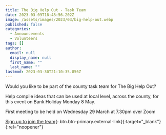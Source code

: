 ```yaml
---
title: The Big Help Out - Task Team
date: 2023-03-09T18:48:56.202Z
image: /assets/images/2023/03/big-help-out.webp
published: false
categories:
  - Announcements
  - Volunteers
tags: []
author:
  email: null
  display_name: null
  first_name: ""
  last_name: ""
lastmod: 2023-03-30T21:10:35.856Z
---
```

Would you like to be part of the county task team for The Big Help Out?

Help compile ideas that can be used at local level, across the county, for this event on Bank Holiday Monday 8 May.

First meeting to be held on Wednesday 29 March at 7.30pm over Zoom

[Sign up to join the team](https://forms.office.com/Pages/ResponsePage.aspx?id=3yob_CzTykeMNWNnWM6OwRrqs7bdo19CnIwI_9Lov51UMTI1Q1JTMEMxNzZZVjIzN1lEVU9LTjQ5Ui4u){:.btn.btn-primary.external-link}{:target="_blank"}{:rel="noopener"}
